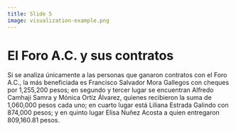 ```yaml
---
title: Slide 5
image: visualization-example.png
---
```


# El Foro A.C. y sus contratos

Si se analiza únicamente a las personas que ganaron contratos con el Foro A.C., la más beneficiada es Francisco Salvador Mora Gallegos con cheques por 1,255,200 pesos; en segundo y tercer lugar se encuentran Alfredo Camhaji Samra y Mónica Ortíz Álvarez, quienes recibieron la suma de 1,060,000 pesos cada uno; en cuarto lugar está Liliana Estrada Galindo con 874,000 pesos; y en quinto lugar Elisa Nuñez Acosta a quien entregaron 809,160.81 pesos.
